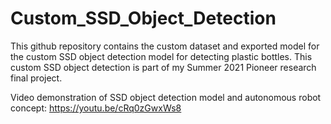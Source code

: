 # Custom_SSD_Object_Detection

This github repository contains the custom dataset and exported model for the custom SSD object detection model for detecting plastic bottles. This custom SSD object detection is part of my Summer 2021 Pioneer research final project. 

Video demonstration of SSD object detection model and autonomous robot concept: https://youtu.be/cRq0zGwxWs8
